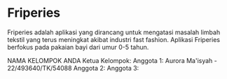 # Friperies
Friperies adalah aplikasi yang dirancang untuk mengatasi masalah limbah tekstil yang terus meningkat akibat industri fast fashion. Aplikasi Friperies berfokus pada pakaian bayi dari umur 0-5 tahun.

NAMA KELOMPOK ANDA 
Ketua Kelompok: 
Anggota 1: Aurora Ma'isyah - 22/493640/TK/54088
Anggota 2: 
Anggota 3: 
